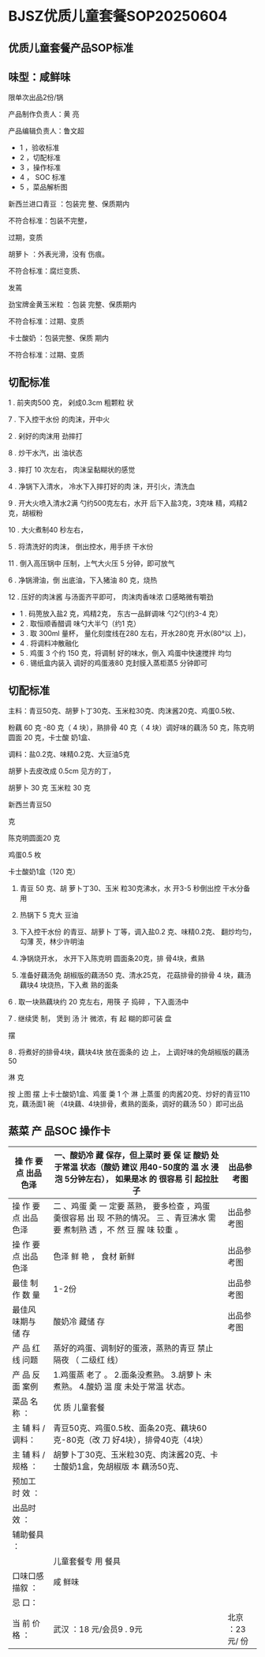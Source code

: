 # BJSZ优质儿童套餐SOP20250604

<!-- image -->

## 优质儿童套餐产品SOP标准

## 味型：咸鲜味

限单次出品2份/锅

产品制作负责人：黄   亮

产品编辑负责人：鲁文超

<!-- image -->

- 1 ，验收标准
- 2 ，切配标准
- 3 ，操作标准
- 4 ， SOC 标准
- 5 ，菜品解析图

<!-- image -->

新西兰进口青豆 ：包装完 整、保质期内

<!-- image -->

不符合标准：包装不完整，

过期，变质

胡萝卜 ：外表光滑，没有 伤痕。

<!-- image -->

不符合标准：腐烂变质、

发蔫

劲宝牌金黄玉米粒 ：包装 完整、保质期内

<!-- image -->

不符合标准：过期、变质

<!-- image -->

卡士酸奶 ：包装完整、保质 期内

不符合标准：过期、变质

## 切配标准

1 . 前夹肉500 克， 剁成0.3cm 粗颗粒 状

<!-- image -->

<!-- image -->

7 . 下入控干水份 的肉沫，开中火

<!-- image -->

2 . 剁好的肉沫用 劲摔打

<!-- image -->

8 . 炒干水汽，出 油状态

<!-- image -->

3 . 摔打 10 次左右， 肉沫呈黏糊状的感觉

<!-- image -->

4 . 净锅下入清水， 冷水下入摔打好的肉 沫，开引火，清洗血

<!-- image -->

9 . 开大火喷入清水2满 勺约500克左右，水开 后下入盐3克，3克味 精，鸡精2克，胡椒粉

<!-- image -->

10 . 大火煮制40 秒左右，

<!-- image -->

5 . 将清洗好的肉沫， 倒出控水，用手挤 干水份

<!-- image -->

11 . 倒入高压锅中 压制，上气大火压 5 分钟，即可放气

6 . 净锅滑油，倒 出底油，下入猪油 80 克，烧热

<!-- image -->

12 . 压好的肉沫酱 与汤面齐平即可， 肉沫肉香味浓 口感略微有嚼劲

<!-- image -->

<!-- image -->

- 1 . 码篼放入盐2 克，鸡精2克， 东古一品鲜调味 勺2勺(约3-4 克）
- 2 . 取恒顺香醋调 味勺大半勺（约1 克）
- 3 . 取 300ml 量杯， 量化刻度线在280 左右，开水280克 开水(80°以 上)，
- 4 . 将调料冲散融化
- 5 . 鸡蛋 3 个约 150 克，将调制 好的味水，倒入 鸡蛋中快速搅拌 均匀
- 6 . 锡纸盒内装入 调好的鸡蛋液80 克封膜入蒸柜蒸5 分钟即可

<!-- image -->

<!-- image -->

## 切配标准

主料：青豆50克、胡萝卜丁30克、玉米粒30克、肉沫酱20克、鸡蛋0.5枚、

粉藕 60 克 -80 克（ 4 块），熟排骨 40 克（ 4 块）调好味的藕汤 50 克，陈克明圆面 20 克，卡士酸 奶1盒、

调料：盐0.2克、味精0.2克、大豆油5克

胡萝卜去皮改成 0.5cm 见方的丁，

<!-- image -->

胡萝卜 30 克 玉米粒 30 克

<!-- image -->

新西兰青豆50

克

<!-- image -->

陈克明圆面20 克

鸡蛋0.5 枚

<!-- image -->

卡士酸奶1盒（120 克）

<!-- image -->

<!-- image -->

1. 青豆 50 克、胡 萝卜丁30、玉米 粒30克沸水，水 开3-5 秒倒出控 干水分备用

2. 热锅下 5 克大 豆油

3. 下入控干水份 的青豆、胡萝卜 丁等，调入盐0.2 克、味精0.2克、 翻炒均匀，勾薄 芡，林少许明油

<!-- image -->

<!-- image -->

4. 净锅烧开水， 水开下入陈克明 圆面条20克，排 骨4块，煮熟

5. 准备好藕汤免 胡椒版的藕汤50 克、清水25克， 花菇排骨的排骨 4 块，藕汤藕块4 块烧热，下入煮 熟的面条

<!-- image -->

6 . 取一块熟藕块约 20 克左右，用筷 子 捣碎 ，下入面汤中

<!-- image -->

7 . 继续煲 制， 煲到 汤 汁 微浓，有 起 糊的即可装 盘

<!-- image -->

摆

8 . 将煮好的排骨4块，藕块4块 放在面条的 边 上， 上调好味的免胡椒版的藕汤50

淋 克

按 上图 摆 上卡士酸奶1盒、鸡蛋 羮 1 个 淋 上蒸蛋 的肉酱20克、炒好的青豆110克，藕汤面1 碗 （4块藕、4块排骨，煮熟的面条，调好的藕汤 50 ）即可出品

<!-- image -->

## 蒸菜 产 品SOC 操作卡

| 操 作 要 点 出品 色泽   | 一、酸奶冷 藏 保存，但上菜时 要 保 证 酸奶 处于常温 状态（酸奶 建议 用40-50度的 温 水 浸泡 5分钟左右）， 如果是冰 的 很容易 引 起拉肚子   | 出品参考图       |
|-----------------|------------------------------------------------------------------------------------|-------------|
| 操 作 要 点 出品 色泽   | 二 、鸡蛋 羮 一 定要 蒸熟， 要多检查 ，鸡蛋 羮很容易 出 现 不熟的情况。 三 、青豆沸水 需要 煮制熟 透 ，不 然 豆 腥 味 较重 。         | 出品参考图       |
| 操 作 要 点 出品 色泽   | 色泽 鲜 艳 ， 食材 新鲜                                                                     | 出品参考图       |
| 最佳 制作 数 量       | 1-2份                                                                               | 出品参考图       |
| 最佳风 味期与 储 存     | 酸奶冷 藏储 存                                                                           | 出品参考图       |
| 产 品 红 线 问题      | 蒸好的鸡蛋、调制好的蛋液，蒸熟的青豆 禁止隔夜 （ 二级红 线）                                                   |             |
| 产 品 反 面 案例      | 1.鸡蛋蒸 老了 。 2.面条没煮熟。 3.胡萝卜 未 煮熟。 4.酸奶 温 度 未处于常温 状态。                                 |             |
| 菜品 名称 ：         | 优 质 儿童套餐                                                                           |             |
| 主 辅 料 / 调料：     | 青豆50克、鸡蛋0.5枚、面条20克、藕块60克-80克（改 刀 好4块），排骨40克（4块）                                    |             |
| 主 辅 料 /规格 ：     | 胡萝卜丁30克、玉米粒30克、肉沫酱20克、卡士酸奶1盒，免胡椒版 本 藕汤50克、                                         |             |
| 预加工 时 效 ：       |                                                                                    |             |
| 出品时 效 ：         |                                                                                    |             |
| 辅助餐具 ：          |                                                                                    |             |
|                 | 儿童套餐专 用 餐具                                                                         |             |
| 口味口感 描叙 ：       | 咸 鲜味                                                                               |             |
| 忌 口：            |                                                                                    |             |
| 当 前 价格 ：        | 武汉 ：18 元/会员9 . 9元                                                                  | 北京 ：23 元/ 份 |

<!-- image -->

<!-- image -->

<!-- image -->

<!-- image -->

<!-- image -->

<!-- image -->

<!-- image -->